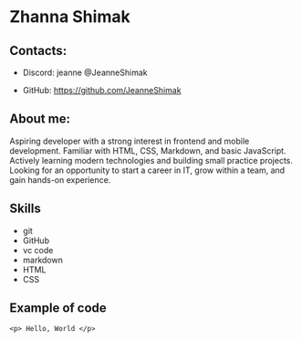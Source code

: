 # Zhanna Shimak
## Contacts: 
* Discord: jeanne @JeanneShimak
- GitHub: https://github.com/JeanneShimak
## About me:
Aspiring developer with a strong interest in frontend and mobile development. Familiar with HTML, CSS, Markdown, and basic JavaScript. Actively learning modern technologies and building small practice projects. Looking for an opportunity to start a career in IT, grow within a team, and gain hands-on experience.

## Skills
* git
* GitHub
* vc code
* markdown
* HTML
* CSS
 
 ## Example of code
 ```
 <p> Hello, World </p>
 ```
 

